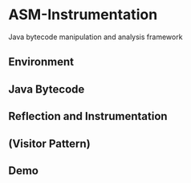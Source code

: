# ASM-Instrumentation
Java bytecode manipulation and analysis framework

## Environment
## Java Bytecode
## Reflection and Instrumentation
## (Visitor Pattern)
## Demo
